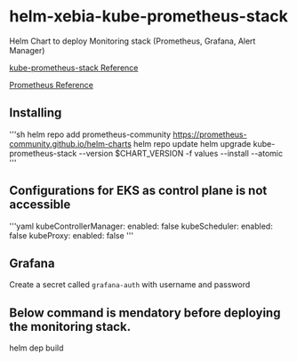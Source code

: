 # helm-xebia-kube-prometheus-stack

Helm Chart to deploy Monitoring stack (Prometheus, Grafana, Alert Manager)

[kube-prometheus-stack Reference](https://github.com/prometheus-community/helm-charts/tree/main/charts/kube-prometheus-stack)

[Prometheus Reference](https://operatorhub.io/operator/prometheus)

## Installing 
'''sh
    helm repo add prometheus-community https://prometheus-community.github.io/helm-charts
    helm repo update
    helm upgrade kube-prometheus-stack --version $CHART_VERSION -f values --install --atomic
'''

## Configurations for EKS as control plane is not accessible
'''yaml
kubeControllerManager:
  enabled: false
kubeScheduler:
  enabled: false
kubeProxy:
  enabled: false
'''

## Grafana

Create a secret called `grafana-auth` with username and password

## Below command is mendatory before deploying the monitoring stack.
helm dep build 